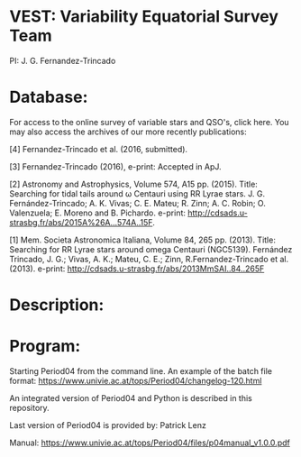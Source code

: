 VEST: Variability Equatorial Survey Team
========================================

PI: J. G. Fernandez-Trincado

Database:
========

For access to the online survey of variable stars and QSO's, click here. You may also access the archives of our more recently publications:

[4] Fernandez-Trincado et al. (2016, submitted).

[3] Fernandez-Trincado (2016), e-print: Accepted in ApJ.

 
[2] Astronomy and Astrophysics, Volume 574, A15 pp. (2015). Title: Searching for tidal tails around ω Centauri using RR Lyrae stars. J. G. Fernández-Trincado; A. K. Vivas; C. E. Mateu; R. Zinn; A. C. Robin; O. Valenzuela; E. Moreno and B. Pichardo. e-print: http://cdsads.u-strasbg.fr/abs/2015A%26A...574A..15F.

[1] Mem. Societa Astronomica Italiana, Volume 84, 265 pp. (2013). Title: Searching for RR Lyrae stars around omega Centauri (NGC5139). Fernández Trincado, J. G.; Vivas, A. K.; Mateu, C. E.; Zinn, R.Fernandez-Trincado et al. (2013). e-print: http://cdsads.u-strasbg.fr/abs/2013MmSAI..84..265F 


Description:
============


Program:
============

Starting Period04 from the command line. An example of the batch file format: https://www.univie.ac.at/tops/Period04/changelog-120.html

An integrated version of Period04 and Python is described in this repository.

Last version of Period04 is provided by: Patrick Lenz

Manual: https://www.univie.ac.at/tops/Period04/files/p04manual_v1.0.0.pdf

